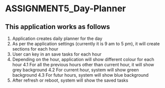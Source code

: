 # ASSIGNMENT5_Day-Planner

## This application works as follows

1. Application creates daily planner for the day
2. As per the application settings (currently it is 9 am to 5 pm), it will create sections for each hour
3. User can key in an save tasks for each hour
4. Depending on the hour, application will show different colour for each hour
    4.1 For all the previous hours other than current hour, it will show grey background
    4.2 For current hour, system will show green background
    4.3 For futur hours, system will show blue background
4. After refresh or reboot, system will show the saved tasks 
